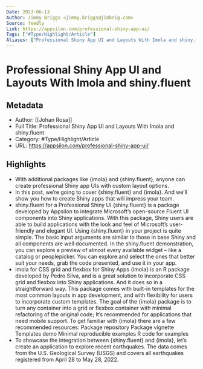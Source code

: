 ```yaml
---
Date: 2023-06-13
Author: Jimmy Briggs <jimmy.briggs@jimbrig.com>
Source: feedly
Link: https://appsilon.com/professional-shiny-app-ui/
Tags: ["#Type/Highlight/Article"]
Aliases: ["Professional Shiny App UI and Layouts With Imola and shiny.fluent", "Professional Shiny App UI and Layouts With Imola and shiny.fluent"]
---
```

# Professional Shiny App UI and Layouts With Imola and shiny.fluent

## Metadata
- Author: [[Johan Rosa]]
- Full Title: Professional Shiny App UI and Layouts With Imola and shiny.fluent
- Category: #Type/Highlight/Article
- URL: https://appsilon.com/professional-shiny-app-ui/

## Highlights
- With additional packages like {imola} and {shiny.fluent}, anyone can create professional Shiny app UIs with custom layout options.
- In this post, we’re going to cover {shiny.fluent} and {imola}. And we’ll show you how to create Shiny apps that will impress your team.
- shiny.fluent for a Professional Shiny UI
  {shiny.fluent} is a package developed by Appsilon to integrate Microsoft’s open-source Fluent UI components into Shiny applications. With this package, Shiny users are able to build applications with the look and feel of Microsoft’s user-friendly and elegant UI.
  Using {shiny.fluent} in your project is quite simple. The basic input arguments are similar to those in base Shiny and all components are well documented. In the shiny.fluent demonstration, you can explore a preview of almost every available widget – like a catalog or peoplepicker. You can explore and select the ones that better suit your needs, grab the code presented, and use it in your app.
- imola for CSS grid and flexbox for Shiny Apps
  {imola} is an R package developed by Pedro Silva, and is a great solution to incorporate CSS grid and flexbox into Shiny applications. And it does so in a straightforward way. This package comes with built-in templates for the most common layouts in app development, and with flexibility for users to incorporate custom templates.
  The goal of the {imola} package is to turn any container into a grid or flexbox container with minimal refactoring of the original code; It’s recommended for applications that need mobile support.
  To get familiar with {imola} there are a few recommended resources:
  Package repository
  Package vignette
  Templates demo
  Minimal reproducible examples
  R code for examples
- To showcase the integration between {shiny.fluent} and {imola}, let’s create an application to explore recent earthquakes. The data comes from the U.S. Geological Survey (USGS) and covers all earthquakes registered from April 28 to May 28, 2022.
